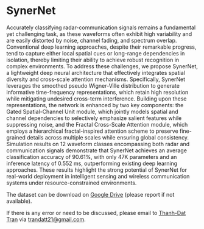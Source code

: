 # SynerNet
Accurately classifying radar-communication signals remains a fundamental yet challenging task, as these waveforms often exhibit high variability and are easily distorted by noise, channel fading, and spectrum overlap. Conventional deep learning approaches, despite their remarkable progress, tend to capture either local spatial cues or long-range dependencies in isolation, thereby limiting their ability to achieve robust recognition in complex environments. To address these challenges, we propose SynerNet, a lightweight deep neural architecture that effectively integrates spatial diversity and cross-scale attention mechanisms. Specifically, SynerNet leverages the smoothed pseudo Wigner-Ville distribution to generate informative time-frequency representations, which retain high resolution while mitigating undesired cross-term interference. Building upon these representations, the network is enhanced by two key components: the Gated Spatial-Channel Unit module, which jointly models spatial and channel dependencies to selectively emphasize salient features while suppressing noise, and the Fractal Cross-Scale Attention module, which employs a hierarchical fractal-inspired attention scheme to preserve fine-grained details across multiple scales while ensuring global consistency. Simulation results on 12 waveform classes encompassing both radar and communication signals demonstrate that SynerNet achieves an average classification accuracy of 90.61\%, with only 47K parameters and an inference latency of 0.552 ms, outperforming existing deep learning approaches. These results highlight the strong potential of SynerNet for real-world deployment in intelligent sensing and wireless communication systems under resource-constrained environments.


The dataset can be download on [Google Drive](https://drive.google.com/drive/u/1/folders/14DWPcBVMQ7CrNo13gEoDppv6Rn0Ze0c3) (please report if not available).

 If there is any error or need to be discussed, please email to [Thanh-Dat Tran](https://github.com/DatChanThanh) via [trandatt21@gmail.com](mailto:trandatt21@gmail.com).
